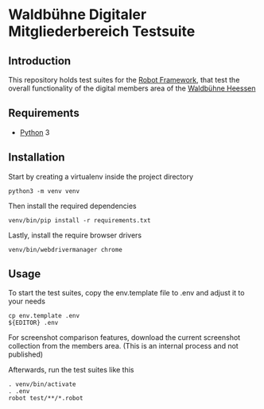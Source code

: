 # Waldbühne Digitaler Mitgliederbereich Testsuite

## Introduction

This repository holds test suites for the [Robot Framework](https://robotframework.org), that test the overall functionality of the digital members area of the [Waldbühne Heessen](https://waldbuehne-heessen.de)

## Requirements

* [Python](https://python.org) 3

## Installation

Start by creating a virtualenv inside the project directory

    python3 -m venv venv

Then install the required dependencies

    venv/bin/pip install -r requirements.txt

Lastly, install the require browser drivers

    venv/bin/webdrivermanager chrome

## Usage

To start the test suites, copy the env.template file to .env and adjust it to your needs

    cp env.template .env
    ${EDITOR} .env

For screenshot comparison features, download the current screenshot collection from the members area. (This is an internal process and not published)

Afterwards, run the test suites like this

    . venv/bin/activate
    . .env
    robot test/**/*.robot
